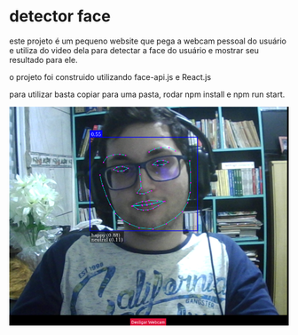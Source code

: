 # detector face

este projeto é um pequeno website que pega a webcam pessoal do usuário e utiliza do video dela para detectar a face do usuário e mostrar seu resultado para ele.

o projeto foi construido utilizando face-api.js e React.js

para utilizar basta copiar para uma pasta, rodar npm install e npm run start.


![Imagem funcional](image.png)